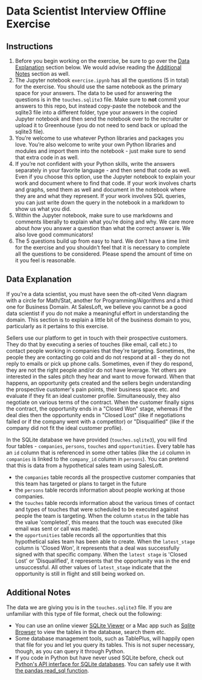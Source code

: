 # Data Scientist Interview Offline Exercise

## Instructions
1. Before you begin working on the exercise, be sure to go over the [Data Explanation](#data-explanation) section below. We would advise reading the [Additional Notes](#additional-notes) section as well.
2. The Jupyter notebook `exercise.ipynb` has all the questions (5 in total) for the exercise. You should use the same notebook as the primary space for your answers. The data to be used for answering the questions is in the `touches.sqlite3` file. Make sure to **not** commit your answers to this repo, but instead copy-paste the notebook and the sqlite3 file into a different folder, type your answers in the copied Jupyter notebook and then send the notebook over to the recruiter or upload it to Greenhouse (you do not need to send back or upload the sqlite3 file).
3. You’re welcome to use whatever Python libraries and packages you love. You’re also welcome to write your own Python libraries and modules and import them into the notebook - just make sure to send that extra code in as well.
4. If you’re not confident with your Python skills, write the answers separately in your favorite language - and then send that code as well. Even if you choose this option, use the Jupyter notebook to explain your work and document where to find that code. If your work involves charts and graphs, send them as well and document in the notebook where they are and what they represent. If your work involves SQL queries, you can just write down the query in the notebook in a markdown to show us what you did.
5. Within the Jupyter notebook, make sure to use markdowns and comments liberally to explain what you’re doing and why. We care more about *how* you answer a question than what the correct answer is. We also love good communicators!
6. The 5 questions build up from easy to hard. We don’t have a time limit for the exercise and you shouldn’t feel that it is necessary to complete all the questions to be considered. Please spend the amount of time on it you feel is reasonable.

## Data Explanation
If you're a data scientist, you must have seen the oft-cited Venn diagram with a circle for Math/Stat, another for Programming/Algorithms and a third one for Business Domain. At SalesLoft, we believe you cannot be a good data scientist if you do not make a meaningful effort in understanding the domain. This section is to explain a little bit of the business domain to you, particularly as it pertains to this exercise.

Sellers use our platform to get in touch with their prospective customers. They do that by executing a series of touches (like email, call etc.) to contact people working in companies that they're targeting. Sometimes, the people they are contacting go cold and do not respond at all - they do not reply to emails or pick up phone calls. Sometimes, even if they do respond, they are not the right people and/or do not have leverage. Yet others are interested in the sales pitch they hear and want to move forward. When that happens, an opportunity gets created and the sellers begin understanding the prospective customer's pain points, their business space etc. and evaluate if they fit an ideal customer profile. Simultaneously, they also negotiate on various terms of the contract. When the customer finally signs the contract, the opportunity ends in a "Closed Won" stage, whereas if the deal dies then the opportunity ends in "Closed Lost" (like if negotiations failed or if the company went with a competitor) or "Disqualified" (like if the company did not fit the ideal customer profile).

In the SQLite database we have provided (`touches.sqlite3`), you will find four tables - `companies`, `persons`, `touches` and `opportunities`. Every table has an `id` column that is referenced in some other tables (like the `id` column in `companies` is linked to the `company_id` column in `persons`). You can pretend that this is data from a hypothetical sales team using SalesLoft.
- the `companies` table records all the prospective customer companies that this team has targeted or plans to target in the future
- the `persons` table records information about people working at those companies.
- the `touches` table records information about the various times of contact and types of touches that were scheduled to be executed against people the team is targeting. When the column `status` in the table has the value 'completed', this means that the touch was executed (like email was sent or call was made).
- the `opportunities` table records all the opportunities that this hypothetical sales team has been able to create. When the `latest_stage` column is 'Closed Won', it represents that a deal was successfully signed with that specific company. When the `latest stage` is 'Closed Lost' or 'Disqualified', it represents that the opportunity was in the end unsuccessful. All other values of `latest_stage` indicate that the opportunity is still in flight and still being worked on.

## Additional Notes
The data we are giving you is in the `touches.sqlite3` file. If you are unfamiliar with this type of file format, check out the following:
- You can use an online viewer [SQLite Viewer](https://inloop.github.io/sqlite-viewer/) or a Mac app such as [Sqlite Browser](https://sqlitebrowser.org/) to view the tables in the database, search them etc.
- Some database management tools, such as TablePlus, will happily open that file for you and let you query its tables. This is not super necessary, though, as you can query it through Python.
- If you code in Python but have never used SQLite before, check out [Python's API interface for SQLite databases](https://docs.python.org/3.8/library/sqlite3.html). You can safely use it with [the pandas read_sql function](https://pandas.pydata.org/pandas-docs/stable/reference/api/pandas.read_sql.html).